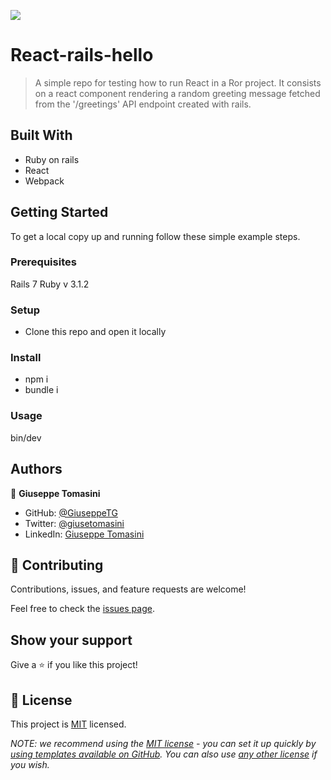 ![](https://img.shields.io/badge/Microverse-blueviolet)

# React-rails-hello

> A simple repo for testing how to run React in a Ror project. It consists on a react component rendering a random greeting message fetched from the '/greetings' API endpoint created with rails. 


## Built With

- Ruby on rails
- React
- Webpack

## Getting Started


To get a local copy up and running follow these simple example steps.

### Prerequisites

Rails 7
Ruby v 3.1.2

### Setup

- Clone this repo and open it locally

### Install

- npm i
- bundle i

### Usage

bin/dev


## Authors

👤 **Giuseppe Tomasini**

- GitHub: [@GiuseppeTG](https://github.com/GiuseppeTG)
- Twitter: [@giusetomasini](https://twitter.com/giusetomasini)
- LinkedIn: [Giuseppe Tomasini](https://www.linkedin.com/in/giuseppe-tomasini-67ba101a8/)


## 🤝 Contributing

Contributions, issues, and feature requests are welcome!

Feel free to check the [issues page](../../issues/).

## Show your support

Give a ⭐️ if you like this project!

## 📝 License

This project is [MIT](./LICENSE) licensed.

_NOTE: we recommend using the [MIT license](https://choosealicense.com/licenses/mit/) - you can set it up quickly by [using templates available on GitHub](https://docs.github.com/en/communities/setting-up-your-project-for-healthy-contributions/adding-a-license-to-a-repository). You can also use [any other license](https://choosealicense.com/licenses/) if you wish._

